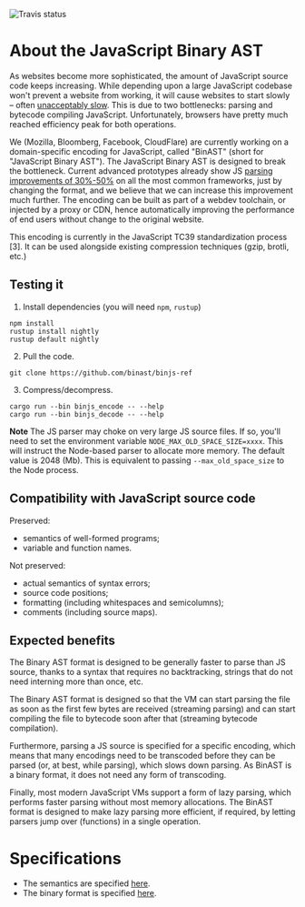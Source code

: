 ![Travis status](https://travis-ci.org/binjs/binjs-ref.svg?branch=master)

# About the JavaScript Binary AST


As websites become more sophisticated, the amount of JavaScript source code keeps
increasing. While depending upon a large JavaScript codebase won't prevent a website
from working, it will cause websites to
start slowly – often [unacceptably slow](https://medium.com/reloading/javascript-start-up-performance-69200f43b201).
This is due to two bottlenecks: parsing and bytecode compiling JavaScript.
Unfortunately, browsers have pretty much
reached efficiency peak for both operations.

We (Mozilla, Bloomberg, Facebook, CloudFlare) are currently working on a
domain-specific encoding for JavaScript, called "BinAST" (short for
"JavaScript Binary AST"). The JavaScript Binary AST is designed to
break the bottleneck. Current
advanced prototypes already show JS [parsing improvements of 30%-50%](https://gist.github.com/Yoric/1d41cdf3715815d39032f0dbce31ed42) on
all the most common frameworks, just by changing the format,
and we believe that we can increase
this improvement much further. The encoding can be built as part of a
webdev toolchain, or injected by a
proxy or CDN, hence automatically improving the performance of end users
without change to the original website.

This encoding is currently in the JavaScript TC39 standardization process [3].
It can be used alongside existing compression techniques (gzip, brotli, etc.)

## Testing it

1. Install dependencies (you will need `npm`, `rustup`)
```
npm install
rustup install nightly
rustup default nightly
```
2. Pull the code.
```
git clone https://github.com/binast/binjs-ref
```
3. Compress/decompress.
```
cargo run --bin binjs_encode -- --help
cargo run --bin binjs_decode -- --help
```
**Note** The JS parser may choke on very large JS source files. If so, you'll need to set the environment variable `NODE_MAX_OLD_SPACE_SIZE=xxxx`. This will instruct the Node-based parser to allocate more memory. The default value is 2048 (Mb). This is equivalent to passing `--max_old_space_size` to the Node process.

## Compatibility with JavaScript source code

Preserved:
- semantics of well-formed programs;
- variable and function names.

Not preserved:
- actual semantics of syntax errors;
- source code positions;
- formatting (including whitespaces and semicolumns);
- comments (including source maps).

## Expected benefits


The Binary AST format is designed to be generally faster to parse than JS source,
thanks to a syntax that requires no backtracking, strings that do not need
interning more than once, etc.

The Binary AST format is designed so that the VM can start parsing the file
as soon as the first few bytes are received (streaming parsing) and can
start compiling the file to bytecode soon after that (streaming bytecode compilation).

Furthermore, parsing a JS source is specified for a specific encoding, which
means that many encodings need to be transcoded before they can be parsed
(or, at best, while parsing), which slows down parsing. As BinAST is
a binary format, it does not need any form of transcoding.

Finally, most modern JavaScript VMs support a form of lazy parsing, which
performs faster parsing without most memory allocations. The BinAST format is
designed to make lazy parsing more efficient, if required,
by letting parsers jump over (functions) in a single operation.

# Specifications

- The semantics are specified [here](https://binast.github.io/ecmascript-binary-ast/).
- The binary format is specified [here](https://binast.github.io/binjs-ref/binjs_io/multipart/).
